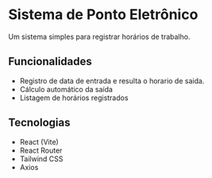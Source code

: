 # Sistema de Ponto Eletrônico

Um sistema simples para registrar horários de trabalho.

## Funcionalidades
- Registro de data de entrada e resulta o horario de saida.
- Cálculo automático da saída
- Listagem de horários registrados


## Tecnologias
- React (Vite)
- React Router
- Tailwind CSS
- Axios
